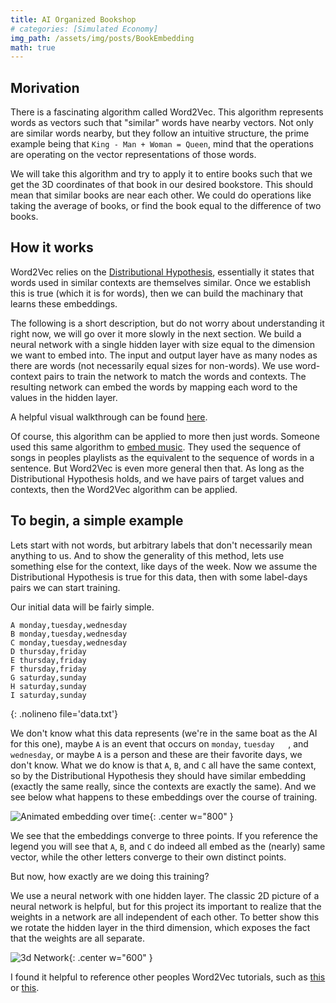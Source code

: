 ```yaml
---
title: AI Organized Bookshop
# categories: [Simulated Economy]
img_path: /assets/img/posts/BookEmbedding
math: true
---
```


## Morivation
There is a fascinating algorithm called Word2Vec. This algorithm represents words as vectors such that "similar" words have nearby vectors. Not only are similar words nearby, but they follow an intuitive structure, the prime example being that `King - Man + Woman = Queen`, mind that the operations are operating on the vector representations of those words.

We will take this algorithm and try to apply it to entire books such that we get the 3D coordinates of that book in our desired bookstore. This should mean that similar books are near each other. We could do operations like taking the average of books, or find the book equal to the difference of two books.

## How it works
Word2Vec relies on the [Distributional Hypothesis](https://en.wikipedia.org/wiki/Distributional_semantics#Distributional_hypothesis), essentially it states that words used in similar contexts are themselves similar. Once we establish this is true (which it is for words), then we can build the machinary that learns these embeddings.

The following is a short description, but do not worry about understanding it right now, we will go over it more slowly in the next section. We build a neural network with a single hidden layer with size equal to the dimension we want to embed into. The input and output layer have as many nodes as there are words (not necessarily equal sizes for non-words). We use word-context pairs to train the network to match the words and contexts. The resulting network can embed the words by mapping each word to the values in the hidden layer.

A helpful visual walkthrough can be found [here](https://jalammar.github.io/illustrated-word2vec/). 

Of course, this algorithm can be applied to more then just words. Someone used this same algorithm to [embed music](https://towardsdatascience.com/using-word2vec-for-music-recommendations-bb9649ac2484). They used the sequence of songs in peoples playlists as the equivalent to the sequence of words in a sentence. But Word2Vec is even more general then that. As long as the Distributional Hypothesis holds, and we have pairs of target values and contexts, then the Word2Vec algorithm can be applied.

## To begin, a simple example
Lets start with not words, but arbitrary labels that don't necessarily mean anything to us. And to show the generality of this method, lets use something else for the context, like days of the week. Now we assume the Distributional Hypothesis is true for this data, then with some label-days pairs we can start training. 

Our initial data will be fairly simple.
```
A monday,tuesday,wednesday
B monday,tuesday,wednesday
C monday,tuesday,wednesday
D thursday,friday
E thursday,friday
F thursday,friday
G saturday,sunday
H saturday,sunday
I saturday,sunday
```
{: .nolineno file='data.txt'}

We don't know what this data represents (we're in the same boat as the AI for this one), maybe `A` is an event that occurs on `monday`, `tuesday   `, and `wednesday`, or maybe `A` is a person and these are their favorite days, we don't know. What we do know is that `A`, `B`, and `C` all have the same context, so by the Distributional Hypothesis they should have similar embedding (exactly the same really, since the contexts are exactly the same). And we see below what happens to these embeddings over the course of training.

![Animated embedding over time](animated.gif){: .center w="800" }

We see that the embeddings converge to three points. If you reference the legend you will see that `A`, `B`, and `C` do indeed all embed as the (nearly) same vector, while the other letters converge to their own distinct points.

But now, how exactly are we doing this training?

We use a neural network with one hidden layer. The classic 2D picture of a neural network is helpful, but for this project its important to realize that the weights in a network are all independent of each other. To better show this we rotate the hidden layer in the third dimension, which exposes the fact that the weights are all separate.

![3d Network](network.gif){: .center w="600" }

I found it helpful to reference other peoples Word2Vec tutorials, such as [this](https://jaketae.github.io/study/word2vec/) or [this](http://mccormickml.com/2016/04/19/word2vec-tutorial-the-skip-gram-model/).

